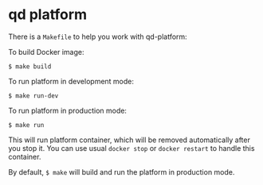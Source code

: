 # qd platform

There is a `Makefile` to help you work with qd-platform:

To build Docker image:

    $ make build

To run platform in development mode:

    $ make run-dev

To run platform in production mode:

    $ make run

This will run platform container, which will be removed automatically after you stop it.
You can use usual `docker stop` or `docker restart` to handle this container.

By default, `$ make` will build and run the platform in production mode.
